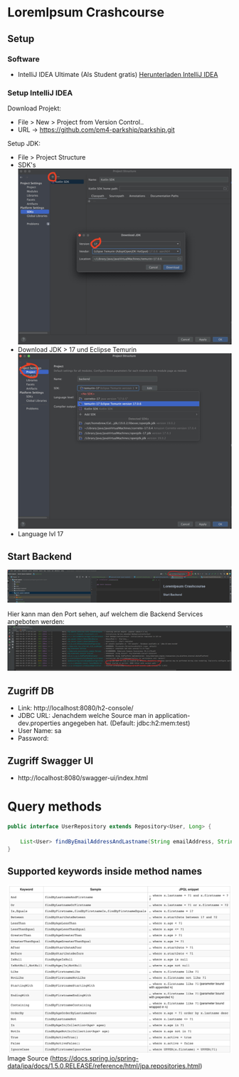 # LoremIpsum Crashcourse


## Setup

### Software
- IntelliJ IDEA Ultimate (Als Student gratis) [Herunterladen IntelliJ IDEA](https://www.jetbrains.com/de-de/idea/download/#section=windows)

### Setup IntelliJ IDEA
Download Projekt:
- File > New > Project from Version Control..
- URL -> https://github.com/pm4-parkship/parkship.git

Setup JDK:
- File > Project Structure
- SDK's
![img.png](readme/setupSdk.jpeg)
- Download JDK > 17 und Eclipse Temurin
![img.png](readme/project_setup.jpeg)
- Language lvl 17
## Start Backend
![img.png](readme/startBackend.png)

Hier kann man den Port sehen, auf welchem die Backend Services angeboten werden:
![img.png](readme/tomcatPort.png)

## Zugriff DB
- Link: http://localhost:8080/h2-console/
- JDBC URL: Jenachdem welche Source man in application-dev.properties angegeben hat. (Default: jdbc:h2:mem:test)
- User Name: sa
- Password: 


## Zugriff Swagger UI
- http://localhost:8080/swagger-ui/index.html




# Query methods

```java
public interface UserRepository extends Repository<User, Long> {

    List<User> findByEmailAddressAndLastname(String emailAddress, String lastname);
}
```

## Supported keywords inside method names
![img.png](readme/img.png) 
Image Source (https://docs.spring.io/spring-data/jpa/docs/1.5.0.RELEASE/reference/html/jpa.repositories.html)